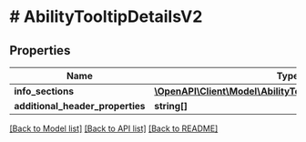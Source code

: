 # # AbilityTooltipDetailsV2

## Properties

Name | Type | Description | Notes
------------ | ------------- | ------------- | -------------
**info_sections** | [**\OpenAPI\Client\Model\AbilityTooltipDetailsInfoSectionV2[]**](AbilityTooltipDetailsInfoSectionV2.md) |  | [optional]
**additional_header_properties** | **string[]** |  | [optional]

[[Back to Model list]](../../README.md#models) [[Back to API list]](../../README.md#endpoints) [[Back to README]](../../README.md)
